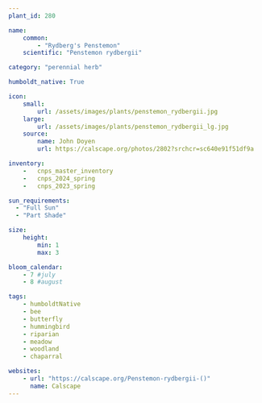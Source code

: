 ```yaml
---
plant_id: 280

name: 
    common: 
        - "Rydberg's Penstemon"    
    scientific: "Penstemon rydbergii"  

category: "perennial herb"

humboldt_native: True

icon: 
    small: 
        url: /assets/images/plants/penstemon_rydbergii.jpg 
    large: 
        url: /assets/images/plants/penstemon_rydbergii_lg.jpg 
    source: 
        name: John Doyen 
        url: https://calscape.org/photos/2802?srchcr=sc640e91f51df9a

inventory: 
    -   cnps_master_inventory
    -   cnps_2024_spring
    -   cnps_2023_spring

sun_requirements:
  - "Full Sun"
  - "Part Shade"

size:
    height: 
        min: 1
        max: 3

bloom_calendar: 
    - 7 #july
    - 8 #august

tags: 
    - humboldtNative
    - bee
    - butterfly
    - hummingbird
    - riparian
    - meadow
    - woodland
    - chaparral

websites: 
    - url: "https://calscape.org/Penstemon-rydbergii-()"
      name: Calscape
---
```

